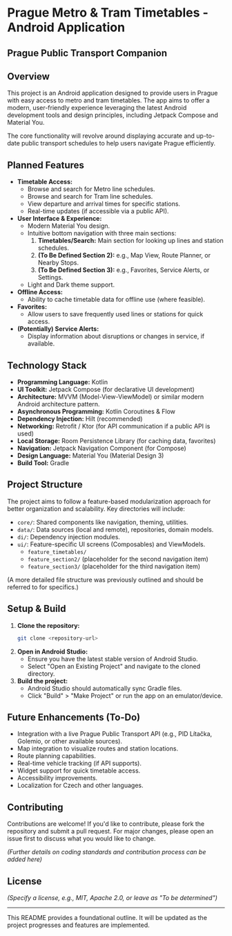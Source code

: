 # Prague Metro & Tram Timetables - Android Application

##  Prague Public Transport Companion

## Overview

This project is an Android application designed to provide users in Prague with easy access to metro and tram timetables. The app aims to offer a modern, user-friendly experience leveraging the latest Android development tools and design principles, including Jetpack Compose and Material You.

The core functionality will revolve around displaying accurate and up-to-date public transport schedules to help users navigate Prague efficiently.

## Planned Features

* **Timetable Access:**
    * Browse and search for Metro line schedules.
    * Browse and search for Tram line schedules.
    * View departure and arrival times for specific stations.
    * Real-time updates (if accessible via a public API).
* **User Interface & Experience:**
    * Modern Material You design.
    * Intuitive bottom navigation with three main sections:
        1.  **Timetables/Search:** Main section for looking up lines and station schedules.
        2.  **(To Be Defined Section 2):** e.g., Map View, Route Planner, or Nearby Stops.
        3.  **(To Be Defined Section 3):** e.g., Favorites, Service Alerts, or Settings.
    * Light and Dark theme support.
* **Offline Access:**
    * Ability to cache timetable data for offline use (where feasible).
* **Favorites:**
    * Allow users to save frequently used lines or stations for quick access.
* **(Potentially) Service Alerts:**
    * Display information about disruptions or changes in service, if available.

## Technology Stack

* **Programming Language:** Kotlin
* **UI Toolkit:** Jetpack Compose (for declarative UI development)
* **Architecture:** MVVM (Model-View-ViewModel) or similar modern Android architecture pattern.
* **Asynchronous Programming:** Kotlin Coroutines & Flow
* **Dependency Injection:** Hilt (recommended)
* **Networking:** Retrofit / Ktor (for API communication if a public API is used)
* **Local Storage:** Room Persistence Library (for caching data, favorites)
* **Navigation:** Jetpack Navigation Component (for Compose)
* **Design Language:** Material You (Material Design 3)
* **Build Tool:** Gradle

## Project Structure

The project aims to follow a feature-based modularization approach for better organization and scalability. Key directories will include:

* `core/`: Shared components like navigation, theming, utilities.
* `data/`: Data sources (local and remote), repositories, domain models.
* `di/`: Dependency injection modules.
* `ui/`: Feature-specific UI screens (Composables) and ViewModels.
    * `feature_timetables/`
    * `feature_section2/` (placeholder for the second navigation item)
    * `feature_section3/` (placeholder for the third navigation item)

(A more detailed file structure was previously outlined and should be referred to for specifics.)

## Setup & Build

1.  **Clone the repository:**
    ```bash
    git clone <repository-url>
    ```
2.  **Open in Android Studio:**
    * Ensure you have the latest stable version of Android Studio.
    * Select "Open an Existing Project" and navigate to the cloned directory.
3.  **Build the project:**
    * Android Studio should automatically sync Gradle files.
    * Click "Build" > "Make Project" or run the app on an emulator/device.

## Future Enhancements (To-Do)

* Integration with a live Prague Public Transport API (e.g., PID Lítačka, Golemio, or other available sources).
* Map integration to visualize routes and station locations.
* Route planning capabilities.
* Real-time vehicle tracking (if API supports).
* Widget support for quick timetable access.
* Accessibility improvements.
* Localization for Czech and other languages.

## Contributing

Contributions are welcome! If you'd like to contribute, please fork the repository and submit a pull request. For major changes, please open an issue first to discuss what you would like to change.

*(Further details on coding standards and contribution process can be added here)*

## License

*(Specify a license, e.g., MIT, Apache 2.0, or leave as "To be determined")*

---

This README provides a foundational outline. It will be updated as the project progresses and features are implemented.
